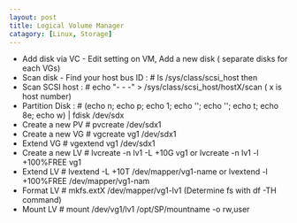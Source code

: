 ```yaml
---
layout: post
title: Logical Volume Manager
catagory: [Linux, Storage]
---
```


* Add disk via VC - Edit setting on VM, Add a new disk ( separate disks for each VGs)
* Scan disk - Find your host bus ID : # ls /sys/class/scsi_host then 
* Scan SCSI host : # echo "-  -  -" > /sys/class/scsi_host/hostX/scan   ( x is host number)
* Partition Disk : # (echo n; echo p; echo 1; echo ''; echo ''; echo t; echo 8e; echo w) | fdisk /dev/sdx
* Create a new PV  # pvcreate /dev/sdx1
* Create a new VG # vgcreate vg1 /dev/sdx1
* Extend VG  # vgextend vg1 /dev/sdx1
* Create a new LV  # lvcreate -n lv1 -L +10G vg1 or lvcreate -n lv1 -l +100%FREE vg1
* Extend LV # lvextend -L +10T /dev/mapper/vg1-name or lvextend -l +100%FREE /dev/mapper/vg1-nam
* Format LV  # mkfs.extX /dev/mapper/vg1-lv1 (Determine fs with df -TH command)
* Mount LV # mount /dev/vg1/lv1 /opt/SP/mountname -o rw,user